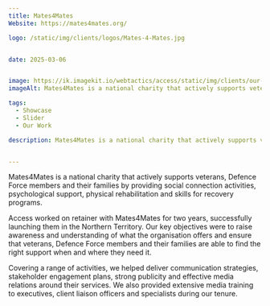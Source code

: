 ```yaml
---
title: Mates4Mates
Website: https://mates4mates.org/

logo: /static/img/clients/logos/Mates-4-Mates.jpg


date: 2025-03-06


image: https://ik.imagekit.io/webtactics/access/static/img/clients/our-work/Mates-4-Mates_HI1K-r5VN.jpg
imageAlt: Mates4Mates is a national charity that actively supports veterans, Defence Force members and their families by providing social connection activities, psychological support, physical rehabilitation and skills for recovery programs.

tags:
  - Showcase
  - Slider
  - Our Work

description: Mates4Mates is a national charity that actively supports veterans, Defence Force members and their families by providing social connection activities, psychological support, physical rehabilitation and skills for recovery programs.


---
```

Mates4Mates is a national charity that actively supports veterans, Defence Force members and their families by providing social connection activities, psychological support, physical rehabilitation and skills for recovery programs.

Access worked on retainer with Mates4Mates for two years, successfully launching them in the Northern Territory. Our key objectives were to raise awareness and understanding of what the organisation offers and ensure that veterans, Defence Force members and their families are able to find the right support when and where they need it.

Covering a range of activities, we helped deliver communication strategies, stakeholder engagement plans, strong publicity and effective media relations around their services. We also provided extensive media training to executives, client liaison officers and specialists during our tenure.










